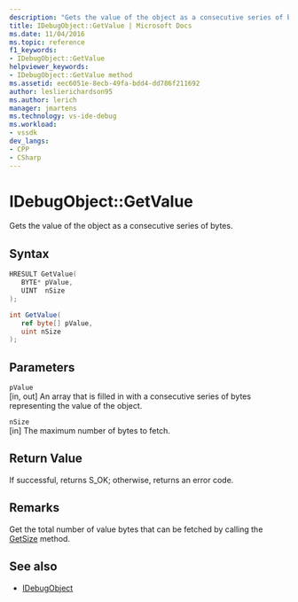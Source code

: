 ```yaml
---
description: "Gets the value of the object as a consecutive series of bytes."
title: IDebugObject::GetValue | Microsoft Docs
ms.date: 11/04/2016
ms.topic: reference
f1_keywords:
- IDebugObject::GetValue
helpviewer_keywords:
- IDebugObject::GetValue method
ms.assetid: eec6051e-8ecb-49fa-bdd4-dd786f211692
author: leslierichardson95
ms.author: lerich
manager: jmartens
ms.technology: vs-ide-debug
ms.workload:
- vssdk
dev_langs:
- CPP
- CSharp
---
```

# IDebugObject::GetValue
Gets the value of the object as a consecutive series of bytes.

## Syntax

```cpp
HRESULT GetValue( 
   BYTE* pValue,
   UINT  nSize
);
```

```csharp
int GetValue(
   ref byte[] pValue,
   uint nSize
);
```

## Parameters
`pValue`\
[in, out] An array that is filled in with a consecutive series of bytes representing the value of the object.

`nSize`\
[in] The maximum number of bytes to fetch.

## Return Value
 If successful, returns S_OK; otherwise, returns an error code.

## Remarks
 Get the total number of value bytes that can be fetched by calling the [GetSize](../../../extensibility/debugger/reference/idebugobject-getsize.md) method.

## See also
- [IDebugObject](../../../extensibility/debugger/reference/idebugobject.md)
